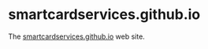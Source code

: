 # smartcardservices.github.io

The [smartcardservices.github.io](http://smartcardservices.github.io) web site.
